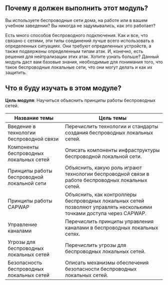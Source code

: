 <!-- 12.0.1 -->
## Почему я должен выполнить этот модуль?

Вы используете беспроводные сети дома, на работе или в вашем учебном заведении? Вы никогда не задумывались, как это работает?

Есть много способов беспроводного подключения. Как и все, что связано с сетями, эти типы соединений лучше всего использовать в определенных ситуациях. Они требуют определенных устройств, а также подвержены определенным типам атак. И, конечно, есть решения для нейтрализации этих атак. Хотите узнать больше? Данный модуль даст вам базовые знания, необходимые для понимания того, что такое беспроводные локальные сети, что они могут делать и как их защитить.

<!-- 12.0.2 -->
## Что я буду изучать в этом модуле?

**Цель модуля**: Научиться объяснить принципы работы беспроводных сетей.

| Название темы | Цель темы |
| --- | --- |
| Введение в технологии беспроводной связи | Перечислить технологии и стандарты создания беспроводных локальных сетей. |
| Компоненты беспроводных локальных сетей | Описать компоненты инфраструктуры беспроводной локальной сети. |
| Принципы работы беспроводной локальной сети | Объяснить, какую роль играют технологии беспроводной связи в работе беспроводных локальных сетей. |
| Принципы работы CAPWAP | Объяснить, как контроллеры беспроводных локальных сетей позволяют управлять несколькими точками доступа через CAPWAP. |
| Управление каналами | Перечислить принципы управления каналами в беспроводных локальных сетях. |
| Угрозы для беспроводных локальных сетей | Перечислить угрозы для беспроводных локальных сетей. |
| Безопасность беспроводных локальных сетей | Описать механизмы обеспечения безопасности беспроводных локальных сетей. |